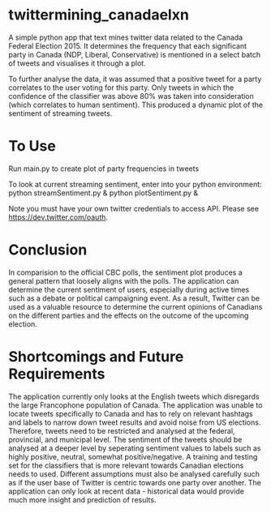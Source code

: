 # twittermining_canadaelxn
A simple python app that text mines twitter data related to the Canada Federal Election 2015. It determines the frequency that each significant party in Canada (NDP, Liberal, Conservative) is mentioned in a select batch of tweets and visualises it through a plot.

To further analyse the data, it was assumed that a positive tweet for a party correlates to the user voting for this party. Only tweets in which the confidence of the classifier was above 80% was taken into consideration (which correlates to human sentiment). This produced a dynamic plot of the sentiment of streaming tweets.

# To Use
Run main.py to create plot of party frequencies in tweets

To look at current streaming sentiment, enter into your python environment:
python streamSentiment.py &
python plotSentiment.py &

Note you must have your own twitter credentials to access API. Please see https://dev.twitter.com/oauth. 

# Conclusion
In comparision to the official CBC polls, the sentiment plot produces a general pattern that loosely aligns with the polls. The application can determine the current sentiment of users, especially during active times such as a debate or political campaigning event. As a result, Twitter can be used as a valuable resource to determine the current opinions of Canadians on the different parties and the effects on the outcome of the upcoming election.

# Shortcomings and Future Requirements
The application currently only looks at the English tweets which disregards the large Francophone population of Canada. The application was unable to locate tweets specifically to Canada and has to rely on relevant hashtags and labels to narrow down tweet results and avoid noise from US elections. Therefore, tweets need to be restricted and analysed at the federal, provincial, and municipal level. The sentiment of the tweets should be analysed at a deeper level by seperating sentiment values to labels such as highly positive, neutral, somewhat positive/negative. A training and testing set for the classifiers that is more relevant towards Canadian elections needs to used.  Different assumptions must also be analysed carefully such as if the user base of Twitter is centric towards one party over another. The application can only look at recent data - historical data would provide much more insight and prediction of results.
